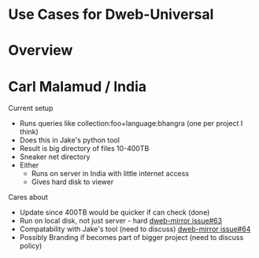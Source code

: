 # Use Cases for Dweb-Universal

# Overview


# Carl Malamud / India

Current setup
* Runs queries like collection:foo+language:bhangra (one per project I think)
* Does this in Jake's python tool
* Result is big directory of files 10-400TB
* Sneaker net directory
* Either
  * Runs on server in India with little internet access
  * Gives hard disk to viewer
  
Cares about
* Update since 400TB would be quicker if can check (done)
* Run on local disk, not just server - hard [dweb-mirror issue#63](https://github.com/internetarchive/dweb-mirror/issues/63)
* Compatability with Jake's tool (need to discuss) [dweb-mirror issue#64](https://github.com/internetarchive/dweb-mirror/issues/64)
* Possibly Branding if becomes part of bigger project (need to discuss policy)

